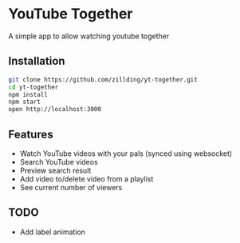 # YouTube Together

A simple app to allow watching youtube together

## Installation

```bash
git clone https://github.com/zillding/yt-together.git
cd yt-together
npm install
npm start
open http://localhost:3000
```

## Features

+ Watch YouTube videos with your pals (synced using websocket)
+ Search YouTube videos
+ Preview search result
+ Add video to/delete video from a playlist
+ See current number of viewers

## TODO

+ Add label animation
